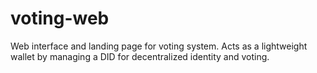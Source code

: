 # voting-web
Web interface and landing page for voting system. Acts as a lightweight wallet by managing a DID for decentralized identity and voting.
